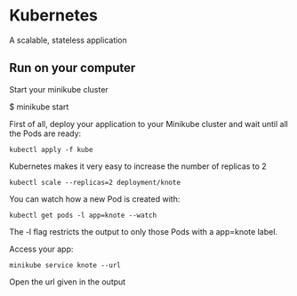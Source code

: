 # Kubernetes

A scalable, stateless application

## Run on your computer

Start your minikube cluster

$ minikube start

First of all, deploy your application to your Minikube cluster and wait until all the Pods are ready:

`kubectl apply -f kube`

Kubernetes makes it very easy to increase the number of replicas to 2

`kubectl scale --replicas=2 deployment/knote`

You can watch how a new Pod is created with:

`kubectl get pods -l app=knote --watch`

The -l flag restricts the output to only those Pods with a app=knote label.

Access your app:

`minikube service knote --url`

Open the url given in the output